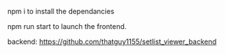 npm i to install the dependancies

npm run start to launch the frontend.

backend:
https://github.com/thatguy1155/setlist_viewer_backend
